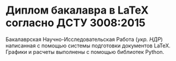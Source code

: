 # Диплом бакалавра в LaTeX согласно ДСТУ 3008:2015

Бакалаврская Научно-Исследовательская Работа (_укр. НДР_) написанная с помощью системы подготовки документов LaTeX. Графики и расчеты выполнены с помощью библиотек Python.
